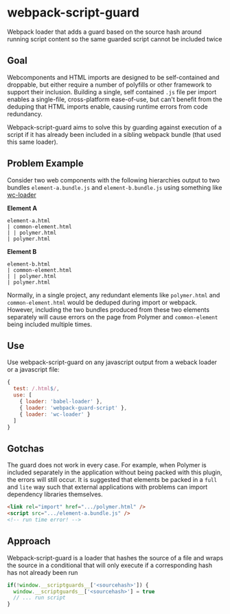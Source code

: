 # webpack-script-guard

Webpack loader that adds a guard based on the source hash around running script content so the same guarded script cannot be included twice

## Goal

Webcomponents and HTML imports are designed to be self-contained and droppable, but either require a number of polyfills or other framework to support their inclusion. Building a single, self contained `.js` file per import enables a single-file, cross-platform ease-of-use, but can't benefit from the deduping that HTML imports enable, causing runtime errors from code redundancy.

Webpack-script-guard aims to solve this by guarding against execution of a script if it has already been included in a sibling webpack bundle (that used this same loader).

## Problem Example

Consider two web components with the following hierarchies output to two bundles `element-a.bundle.js` and `element-b.bundle.js` using something like [wc-loader](https://github.com/aruntk/wc-loader)

**Element A**
```
element-a.html
| common-element.html
| | polymer.html
| polymer.html
```

**Element B**
```
element-b.html
| common-element.html
| | polymer.html
| polymer.html
```

Normally, in a single project, any redundant elements like `polymer.html` and `common-element.html` would be deduped during import or webpack. However, including the two bundles produced from these two elements separately will cause errors on the page from Polymer and `common-element` being included multiple times.

## Use
Use webpack-script-guard on any javascript output from a weback loader or a javascript file:
```javascript
{
  test: /.html$/,
  use: [
    { loader: 'babel-loader' },
    { loader: 'webpack-guard-script' },
    { loader: 'wc-loader' }
  ]
}
```

## Gotchas
The guard does not work in every case. For example, when Polymer is included separately in the application without being packed with this plugin, the errors will still occur. It is suggested that elements be packed in a `full` and `lite` way such that external applications with problems can import dependency libraries themselves.

```html
<link rel="import" href=".../polymer.html" />
<script src=".../element-a.bundle.js" />
<!-- run time error! -->
```

## Approach
Webpack-script-guard is a loader that hashes the source of a file and wraps the source in a conditional that will only execute if a corresponding hash has not already been run
``` javascript
if(!window.__scriptguards__['<sourcehash>']) {
  window.__scriptguards__['<sourcehash>'] = true
  // ... run script
}
```
